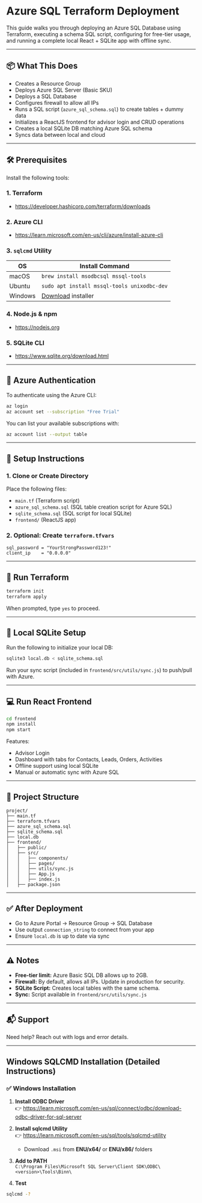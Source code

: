# Azure SQL Terraform Deployment

This guide walks you through deploying an Azure SQL Database using Terraform, executing a schema SQL script, configuring for free-tier usage, and running a complete local React + SQLite app with offline sync.

---

## 📦 What This Does

- Creates a Resource Group
- Deploys Azure SQL Server (Basic SKU)
- Deploys a SQL Database
- Configures firewall to allow all IPs
- Runs a SQL script (`azure_sql_schema.sql`) to create tables + dummy data
- Initializes a ReactJS frontend for advisor login and CRUD operations
- Creates a local SQLite DB matching Azure SQL schema
- Syncs data between local and cloud

---

## 🛠️ Prerequisites

Install the following tools:

### 1. Terraform
- https://developer.hashicorp.com/terraform/downloads

### 2. Azure CLI
- https://learn.microsoft.com/en-us/cli/azure/install-azure-cli

### 3. `sqlcmd` Utility
| OS      | Install Command                                                                  |
| ------- | -------------------------------------------------------------------------------- |
| macOS   | `brew install msodbcsql mssql-tools`                                             |
| Ubuntu  | `sudo apt install mssql-tools unixodbc-dev`                                      |
| Windows | [Download](https://learn.microsoft.com/en-us/sql/tools/sqlcmd-utility) installer |

### 4. Node.js & npm
- https://nodejs.org

### 5. SQLite CLI
- https://www.sqlite.org/download.html

---

## 🔐 Azure Authentication

To authenticate using the Azure CLI:

```bash
az login
az account set --subscription "Free Trial"
```

You can list your available subscriptions with:
```bash
az account list --output table
```

---

## 📁 Setup Instructions

### 1. Clone or Create Directory

Place the following files:
- `main.tf` (Terraform script)
- `azure_sql_schema.sql` (SQL table creation script for Azure SQL)
- `sqlite_schema.sql` (SQL script for local SQLite)
- `frontend/` (ReactJS app)

### 2. Optional: Create `terraform.tfvars`
```hcl
sql_password = "YourStrongPassword123!"
client_ip    = "0.0.0.0"
```

---

## 🚀 Run Terraform
```bash
terraform init
terraform apply
```

When prompted, type `yes` to proceed.

---

## 🧠 Local SQLite Setup

Run the following to initialize your local DB:
```bash
sqlite3 local.db < sqlite_schema.sql
```

Run your sync script (included in `frontend/src/utils/sync.js`) to push/pull with Azure.

---

## 💻 Run React Frontend

```bash
cd frontend
npm install
npm start
```

Features:
- Advisor Login
- Dashboard with tabs for Contacts, Leads, Orders, Activities
- Offline support using local SQLite
- Manual or automatic sync with Azure SQL

---

## 📂 Project Structure
```
project/
├── main.tf
├── terraform.tfvars
├── azure_sql_schema.sql
├── sqlite_schema.sql
├── local.db
├── frontend/
│   ├── public/
│   ├── src/
│   │   ├── components/
│   │   ├── pages/
│   │   ├── utils/sync.js
│   │   ├── App.js
│   │   ├── index.js
│   ├── package.json
```

---

## ✅ After Deployment

- Go to Azure Portal → Resource Group → SQL Database
- Use output `connection_string` to connect from your app
- Ensure `local.db` is up to date via sync

---

## ⚠️ Notes

- **Free-tier limit:** Azure Basic SQL DB allows up to 2GB.
- **Firewall:** By default, allows all IPs. Update in production for security.
- **SQLite Script:** Creates local tables with the same schema.
- **Sync:** Script available in `frontend/src/utils/sync.js`

---

## 📬 Support

Need help? Reach out with logs and error details.

---

## Windows SQLCMD Installation (Detailed Instructions)

### ✅ Windows Installation
1. **Install ODBC Driver**  
👉 https://learn.microsoft.com/en-us/sql/connect/odbc/download-odbc-driver-for-sql-server

2. **Install sqlcmd Utility**  
👉 https://learn.microsoft.com/en-us/sql/tools/sqlcmd-utility

   - Download `.msi` from **ENU/x64/** or **ENU/x86/** folders

3. **Add to PATH**  
`C:\Program Files\Microsoft SQL Server\Client SDK\ODBC\<version>\Tools\Binn\`

4. **Test**
```bash
sqlcmd -?
```